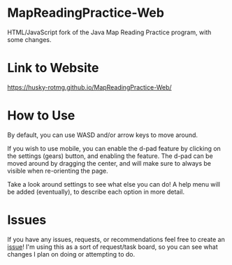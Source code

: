 # MapReadingPractice-Web
HTML/JavaScript fork of the Java Map Reading Practice program, with some changes.

# Link to Website
https://husky-rotmg.github.io/MapReadingPractice-Web/

# How to Use
By default, you can use WASD and/or arrow keys to move around. 

If you wish to use mobile, you can enable the d-pad feature by clicking on the settings (gears) button, and enabling the feature. The d-pad can be moved around by dragging the center, and will make sure to always be visible when re-orienting the page.

Take a look around settings to see what else you can do! A help menu will be added (eventually), to describe each option in more detail.

# Issues
If you have any issues, requests, or recommendations feel free to create an [issue](https://github.com/husky-rotmg/MapReadingPractice-Web/issues)! I'm using this as a sort of request/task board, so you can see what changes I plan on doing or attempting to do.
